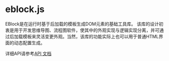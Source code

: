 # eblock.js

EBlock是在运行时基于后加载的模板生成DOM元素的基础工具库。
该库的设计初衷是用于开发思维导图、流程图软件，使其中的外观实现与逻辑实现分离，并可通过后加载模板来灵活变更外观。当然，该库的功能实际上也可以用于普通HTML界面的动态配置生成。

详细API请参考[API 文档](./api.md)